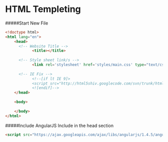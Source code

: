 <!--
GitHub Markdown System:
https://help.github.com/articles/markdown-basics/
https://guides.github.com/features/mastering-markdown/
-->

# HTML Templeting

#####Start New File
```HTML
<!doctype html>
<html lang="en">
	<head>
	  <!-- Website Title -->
			<title></title>
		
	  <!-- Style sheet link/s -->
			<link rel='stylesheet' href='styles/main.css' type="text/css">
		
	  <!-- IE Fix -->	
			<!--[if lt IE 9]>
			<script src="http://html5shiv.googlecode.com/svn/trunk/html5.js"></script>
			<![endif]-->
	</head>
	
	<body>
		
	</body>
</html>
```

#####Include AngularJS
Include in the head section
```HTML
<script src="https://ajax.googleapis.com/ajax/libs/angularjs/1.4.5/angular.min.js"></script>
```


<!--
New sections:
#####Start New File
```HTML
```
-->